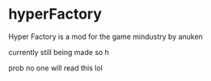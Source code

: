 # hyperFactory

Hyper Factory is a mod for the game mindustry by anuken


currently still being made so h


prob no one will read this lol
